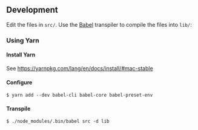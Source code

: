 ## Development

Edit the files in `src/`. Use the [Babel](https://babeljs.io/) transpiler to
compile the files into `lib/`:

### Using Yarn

#### Install Yarn

See https://yarnpkg.com/lang/en/docs/install/#mac-stable

#### Configure

```
$ yarn add --dev babel-cli babel-core babel-preset-env
```

#### Transpile

```
$ ./node_modules/.bin/babel src -d lib
```
